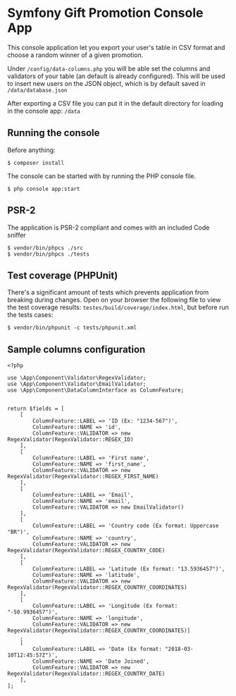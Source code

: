 # Symfony Gift Promotion Console App
This console application let you export your user's table in CSV format and choose a random winner of a given promotion.

Under `/config/data-columns.php` you will be able set the columns and validators of your table (an default is already configured).
This will be used to insert new users on the JSON object, which is by default saved in `/data/database.json`

After exporting a CSV file you can put it in the default directory for loading in the console app: `/data` 

## Running the console
Before anything:

```
$ composer install
```

The console can be started with by running the PHP console file.

```
$ php console app:start
```

## PSR-2
The application is PSR-2 compliant and comes with an included Code sniffer
```
$ vendor/bin/phpcs ./src
$ vendor/bin/phpcs ./tests
```

## Test coverage (PHPUnit)
There's a significant amount of tests which prevents application from breaking during changes.
Open on your browser the following file to view the test coverage results: `testes/build/coverage/index.html`,
but before run the tests cases:
 
```
$ vendor/bin/phpunit -c tests/phpunit.xml
```

## Sample columns configuration

```
<?php
  
use \App\Component\Validator\RegexValidator;
use \App\Component\Validator\EmailValidator;
use \App\Component\DataColumnInterface as ColumnFeature;
  
  
return $fields = [
    [
        ColumnFeature::LABEL => 'ID (Ex: "1234-567")',
        ColumnFeature::NAME => 'id',
        ColumnFeature::VALIDATOR => new RegexValidator(RegexValidator::REGEX_ID)
    ],
    [
        ColumnFeature::LABEL => 'First name',
        ColumnFeature::NAME => 'first_name',
        ColumnFeature::VALIDATOR => new RegexValidator(RegexValidator::REGEX_FIRST_NAME)
    ],
    [
        ColumnFeature::LABEL => 'Email',
        ColumnFeature::NAME => 'email',
        ColumnFeature::VALIDATOR => new EmailValidator()
    ],
    [
        ColumnFeature::LABEL => 'Country code (Ex format: Uppercase "BR")',
        ColumnFeature::NAME => 'country',
        ColumnFeature::VALIDATOR => new RegexValidator(RegexValidator::REGEX_COUNTRY_CODE)
    ],
    [
        ColumnFeature::LABEL => 'Latitude (Ex format: "13.5936457")',
        ColumnFeature::NAME => 'latitude',
        ColumnFeature::VALIDATOR => new RegexValidator(RegexValidator::REGEX_COUNTRY_COORDINATES)
    ],
    [
        ColumnFeature::LABEL => 'Longitude (Ex format: "-50.9936457")',
        ColumnFeature::NAME => 'longitude',
        ColumnFeature::VALIDATOR => new RegexValidator(RegexValidator::REGEX_COUNTRY_COORDINATES)]
    ,
    [
        ColumnFeature::LABEL => 'Date (Ex format: "2018-03-10T12:45:57Z")',
        ColumnFeature::NAME => 'Date Joined',
        ColumnFeature::VALIDATOR => new RegexValidator(RegexValidator::REGEX_COUNTRY_DATE)
    ],
];
```